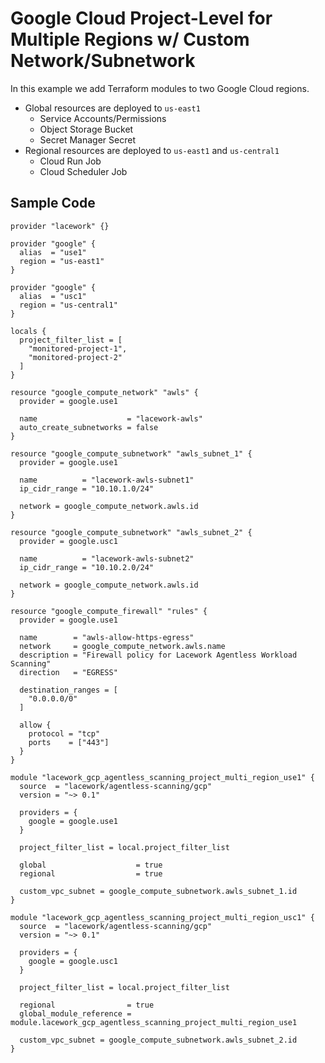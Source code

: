 # Google Cloud Project-Level for Multiple Regions w/ Custom Network/Subnetwork

In this example we add Terraform modules to two Google Cloud regions.

- Global resources are deployed to `us-east1`
  - Service Accounts/Permissions
  - Object Storage Bucket
  - Secret Manager Secret
- Regional resources are deployed to `us-east1` and `us-central1`
  - Cloud Run Job
  - Cloud Scheduler Job

## Sample Code

```hcl
provider "lacework" {}

provider "google" {
  alias  = "use1"
  region = "us-east1"
}

provider "google" {
  alias  = "usc1"
  region = "us-central1"
}

locals {
  project_filter_list = [
    "monitored-project-1",
    "monitored-project-2"
  ]
}

resource "google_compute_network" "awls" {
  provider = google.use1

  name                    = "lacework-awls"
  auto_create_subnetworks = false
}

resource "google_compute_subnetwork" "awls_subnet_1" {
  provider = google.use1

  name          = "lacework-awls-subnet1"
  ip_cidr_range = "10.10.1.0/24"

  network = google_compute_network.awls.id
}

resource "google_compute_subnetwork" "awls_subnet_2" {
  provider = google.usc1

  name          = "lacework-awls-subnet2"
  ip_cidr_range = "10.10.2.0/24"

  network = google_compute_network.awls.id
}

resource "google_compute_firewall" "rules" {
  provider = google.use1

  name        = "awls-allow-https-egress"
  network     = google_compute_network.awls.name
  description = "Firewall policy for Lacework Agentless Workload Scanning"
  direction   = "EGRESS"

  destination_ranges = [
    "0.0.0.0/0"
  ]

  allow {
    protocol = "tcp"
    ports    = ["443"]
  }
}

module "lacework_gcp_agentless_scanning_project_multi_region_use1" {
  source  = "lacework/agentless-scanning/gcp"
  version = "~> 0.1"

  providers = {
    google = google.use1
  }

  project_filter_list = local.project_filter_list

  global                    = true
  regional                  = true

  custom_vpc_subnet = google_compute_subnetwork.awls_subnet_1.id
}

module "lacework_gcp_agentless_scanning_project_multi_region_usc1" {
  source  = "lacework/agentless-scanning/gcp"
  version = "~> 0.1"

  providers = {
    google = google.usc1
  }

  project_filter_list = local.project_filter_list

  regional                = true
  global_module_reference = module.lacework_gcp_agentless_scanning_project_multi_region_use1

  custom_vpc_subnet = google_compute_subnetwork.awls_subnet_2.id
}
```
